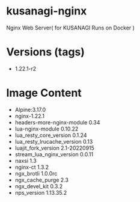 # kusanagi-nginx

Nginx Web Server( for KUSANAGI Runs on Docker )

# Versions (tags)

- 1.22.1-r2

# Image Content

- Alpine:3.17.0
- nginx-1.22.1
- headers-more-nginx-module 0.34
- lua-nginx-module 0.10.22
- lua_resty_core_version 0.1.24
- lua_resty_lrucache_version 0.13
- luajit_fork_version 2.1-20220915
- stream_lua_nginx_version 0.0.11
- naxsi 1.3
- nginx-ct 1.3.2
- ngx_brotli 1.0.0rc
- ngx_cache_purge 2.3
- ngx_devel_kit 0.3.2
- nps_version 1.13.35.2

